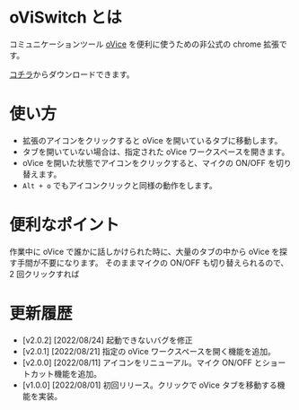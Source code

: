 # oViSwitch とは

コミュニケーションツール [oVice](https://ovice.in/) を便利に使うための非公式の chrome 拡張です。

[コチラ](https://chrome.google.com/webstore/detail/oviswitch-beta/ldohahnbhclmpimkninjoellgemepljl)からダウンロードできます。


# 使い方
- 拡張のアイコンをクリックすると oVice を開いているタブに移動します。
- タブを開いていない場合は、指定された oVice ワークスペースを開きます。
- oVice を開いた状態でアイコンをクリックすると、マイクの ON/OFF を切り替えます。
- `Alt + o` でもアイコンクリックと同様の動作をします。

# 便利なポイント
作業中に oVice で誰かに話しかけられた時に、大量のタブの中から oVice を探す手間が不要になります。
そのままマイクの ON/OFF も切り替えられるので、2 回クリックすれば

# 更新履歴
- [v2.0.2] [2022/08/24] 起動できないバグを修正
- [v2.0.1] [2022/08/21] 指定の oVice ワークスペースを開く機能を追加。
- [v2.0.0] [2022/08/11] アイコンをリニューアル。マイク ON/OFF とショートカット機能を追加。
- [v1.0.0] [2022/08/01] 初回リリース。クリックで oVice タブを移動する機能を実装。